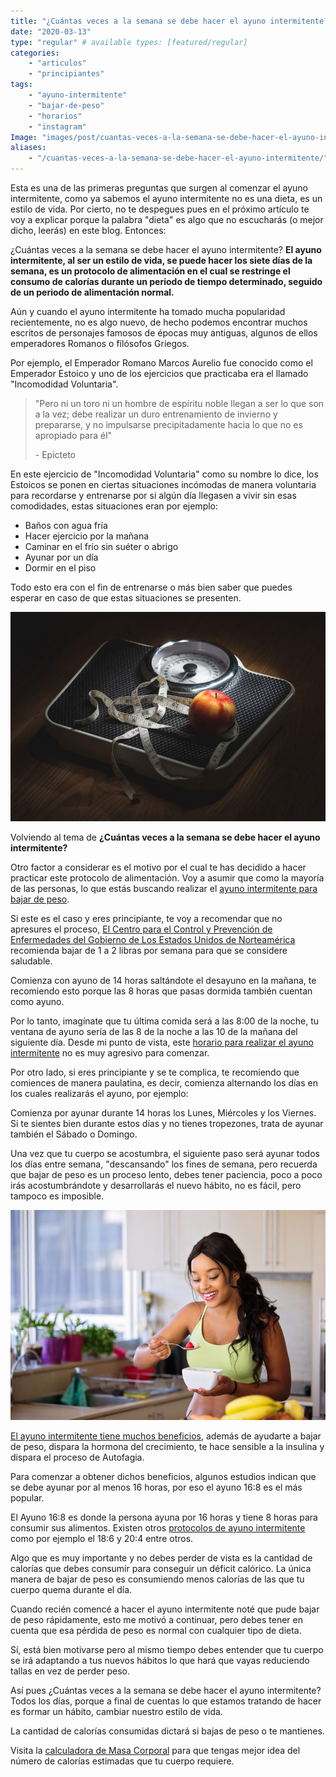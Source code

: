 ```yaml
---
title: "¿Cuántas veces a la semana se debe hacer el ayuno intermitente?"
date: "2020-03-13"
type: "regular" # available types: [featured/regular]
categories:
    - "articulos"
    - "principiantes"
tags:
    - "ayuno-intermitente"
    - "bajar-de-peso"
    - "horarios"
    - "instagram"
Image: "images/post/cuantas-veces-a-la-semana-se-debe-hacer-el-ayuno-intermitente/Cuantas-veces-a-la-semana-se-debe-hacer-el-ayuno-intermitente-scaled.jpg"
aliases:
    - "/cuantas-veces-a-la-semana-se-debe-hacer-el-ayuno-intermitente/"
---
```


Esta es una de las primeras preguntas que surgen al comenzar el ayuno intermitente, como ya sabemos el ayuno intermitente no es una dieta, es un estilo de vida. Por cierto, no te despegues pues en el próximo artículo te voy a explicar porque la palabra "dieta" es algo que no escucharás (o mejor dicho, leerás) en este blog. Entonces:

¿Cuántas veces a la semana se debe hacer el ayuno intermitente? **El ayuno intermitente, al ser un estilo de vida, se puede hacer los siete días de la semana, es un protocolo de alimentación en el cual se restringe el consumo de calorías durante un periodo de tiempo determinado, seguido de un periodo de alimentación normal.**

Aún y cuando el ayuno intermitente ha tomado mucha popularidad recientemente, no es algo nuevo, de hecho podemos encontrar muchos escritos de personajes famosos de épocas muy antiguas, algunos de ellos emperadores Romanos o filósofos Griegos.

Por ejemplo, el Emperador Romano Marcos Aurelio fue conocido como el Emperador Estoico y uno de los ejercicios que practicaba era el llamado "Incomodidad Voluntaria".

> "Pero ni un toro ni un hombre de espíritu noble llegan a ser lo que son a la vez; debe realizar un duro entrenamiento de invierno y prepararse, y no impulsarse precipitadamente hacia lo que no es apropiado para él"
>
> \- Epicteto

En este ejercicio de "Incomodidad Voluntaria" como su nombre lo dice, los Estoicos se ponen en ciertas situaciones incómodas de manera voluntaria para recordarse y entrenarse por si algún día llegasen a vivir sin esas comodidades, estas situaciones eran por ejemplo:

-   Baños con agua fría
-   Hacer ejercicio por la mañana
-   Caminar en el frío sin suéter o abrigo
-   Ayunar por un día
-   Dormir en el piso

Todo esto era con el fin de entrenarse o más bien saber que puedes esperar en caso de que estas situaciones se presenten.

![](images/ayuno-intermitente-para-bajar-de-peso-2020-768x511.jpg)

Volviendo al tema de **¿Cuántas veces a la semana se debe hacer el ayuno intermitente?**

Otro factor a considerar es el motivo por el cual te has decidido a hacer practicar este protocolo de alimentación. Voy a asumir que como la mayoría de las personas, lo que estás buscando realizar el [ayuno intermitente para bajar de peso](https://ayunointermitente.blog/ayuno-intermitente-para-bajar-de-peso/).

Si este es el caso y eres principiante, te voy a recomendar que no apresures el proceso, [El Centro para el Control y Prevención de Enfermedades del Gobierno de Los Estados Unidos de Norteamérica](https://www.cdc.gov/healthyweight/spanish/losingweight/index.html) recomienda bajar de 1 a 2 libras por semana para que se considere saludable.

Comienza con ayuno de 14 horas saltándote el desayuno en la mañana, te recomiendo esto porque las 8 horas que pasas dormida también cuentan como ayuno.

Por lo tanto, imagínate que tu última comida será a las 8:00 de la noche, tu ventana de ayuno sería de las 8 de la noche a las 10 de la mañana del siguiente día. Desde mi punto de vista, este [horario para realizar el ayuno intermitente](https://ayunointermitente.blog/ayuno-intermitente-horarios/) no es muy agresivo para comenzar.

Por otro lado, si eres principiante y se te complica, te recomiendo que comiences de manera paulatina, es decir, comienza alternando los días en los cuales realizarás el ayuno, por ejemplo:

Comienza por ayunar durante 14 horas los Lunes, Miércoles y los Viernes. Si te sientes bien durante estos días y no tienes tropezones, trata de ayunar también el Sábado o Domingo.

Una vez que tu cuerpo se acostumbra, el siguiente paso será ayunar todos los días entre semana, "descansando" los fines de semana, pero recuerda que bajar de peso es un proceso lento, debes tener paciencia, poco a poco irás acostumbrándote y desarrollarás el nuevo hábito, no es fácil, pero tampoco es imposible.

![Beneficios del ayuno intermitente](images/Ayuno-intermitente-4-beneficios-min-1-scaled-768x512.jpg)

[El ayuno intermitente tiene muchos beneficios](https://ayunointermitente.blog/4-beneficios-del-ayuno-intermitente/), además de ayudarte a bajar de peso, dispara la hormona del crecimiento, te hace sensible a la insulina y dispara el proceso de Autofagia.

Para comenzar a obtener dichos beneficios, algunos estudios indican que se debe ayunar por al menos 16 horas, por eso el ayuno 16:8 es el más popular.

El Ayuno 16:8 es donde la persona ayuna por 16 horas y tiene 8 horas para consumir sus alimentos. Existen otros [protocolos de ayuno intermitente](https://ayunointermitente.blog/tipos-de-ayuno-intermitente/) como por ejemplo el 18:6 y 20:4 entre otros.

Algo que es muy importante y no debes perder de vista es la cantidad de calorías que debes consumir para conseguir un déficit calórico. La única manera de bajar de peso es consumiendo menos calorías de las que tu cuerpo quema durante el día.

Cuando recién comencé a hacer el ayuno intermitente noté que pude bajar de peso rápidamente, esto me motivó a continuar, pero debes tener en cuenta que esa pérdida de peso es normal con cualquier tipo de dieta.

Sí, está bien motivarse pero al mismo tiempo debes entender que tu cuerpo se irá adaptando a tus nuevos hábitos lo que hará que vayas reduciendo tallas en vez de perder peso.

Así pues ¿Cuántas veces a la semana se debe hacer el ayuno intermitente? Todos los días, porque a final de cuentas lo que estamos tratando de hacer es formar un hábito, cambiar nuestro estilo de vida.

La cantidad de calorías consumidas dictará si bajas de peso o te mantienes.

Visita la [calculadora de Masa Corporal](https://ayunointermitente.blog/calculadora-indice-masa-corporal/) para que tengas mejor idea del número de calorías estimadas que tu cuerpo requiere.
